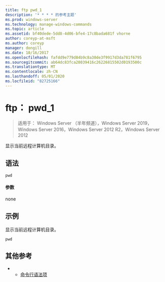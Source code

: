 ```yaml
---
title: ftp pwd_1
description: '* * * * 的参考主题'
ms.prod: windows-server
ms.technology: manage-windows-commands
ms.topic: article
ms.assetid: bf40dede-5dd8-4d06-bfe4-17c8bada681f vhorne
author: coreyp-at-msft
ms.author: coreyp
manager: dongill
ms.date: 10/16/2017
ms.openlocfilehash: fafdd9e779d84b9c8a30de3f9917d3da781f6795
ms.sourcegitcommit: ab64dc83fca28039416c26226815502d0193500c
ms.translationtype: MT
ms.contentlocale: zh-CN
ms.lasthandoff: 05/01/2020
ms.locfileid: "82725166"
---
```

# <a name="ftp-pwd_1"></a>ftp： pwd_1

> 适用于： Windows Server （半年频道），Windows Server 2019，Windows Server 2016，Windows Server 2012 R2，Windows Server 2012

显示当前远程计算机目录。   
## <a name="syntax"></a>语法  
```  
pwd  
```  
#### <a name="parameters"></a>参数  
none  
## <a name="examples"></a>示例  
显示当前远程计算机目录。  
```  
pwd  
```  
## <a name="additional-references"></a>其他参考  
-   - [命令行语法项](command-line-syntax-key.md)  
